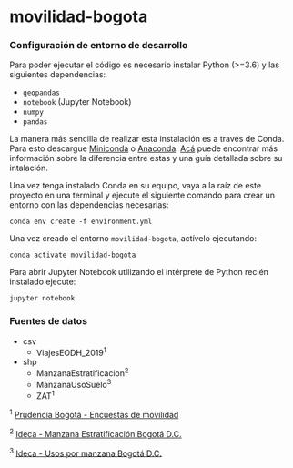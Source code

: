 # movilidad-bogota


### Configuración de entorno de desarrollo
Para poder ejecutar el código es necesario instalar Python (>=3.6) y las siguientes dependencias:
* `geopandas`
* `notebook` (Jupyter Notebook)
* `numpy`
* `pandas`

La manera más sencilla de realizar esta instalación es a través de Conda. Para esto descargue [Miniconda][1] o [Anaconda][2]. [Acá][3] puede encontrar más información sobre la diferencia entre estas y una guía detallada sobre su intalación.

Una vez tenga instalado Conda en su equipo, vaya a la raíz de este proyecto en una terminal y ejecute el siguiente comando para crear un entorno con las dependencias necesarias:

```
conda env create -f environment.yml
```

Una vez creado el entorno `movilidad-bogota`, actívelo ejecutando:

```
conda activate movilidad-bogota
```

Para abrir Jupyter Notebook utilizando el intérprete de Python recién instalado ejecute:

```
jupyter notebook
```


### Fuentes de datos
* csv
    - ViajesEODH_2019<sup>1</sup>
* shp
    - ManzanaEstratificacion<sup>2</sup>
    - ManzanaUsoSuelo<sup>3</sup>
    - ZAT<sup>1</sup>


<sup>1</sup> [Prudencia Bogotá - Encuestas de movilidad][4]

<sup>2</sup> [Ideca - Manzana Estratificación Bogotá D.C.][5]

<sup>3</sup> [Ideca - Usos por manzana Bogotá D.C.][6]




[1]: https://docs.conda.io/en/latest/miniconda.html
[2]: https://www.anaconda.com/products/individual
[3]: https://docs.conda.io/projects/conda/en/latest/user-guide/install/download.html
[4]: https://www.simur.gov.co/portal-simur/datos-del-sector/encuestas-de-movilidad/
[5]: https://www.ideca.gov.co/recursos/mapas/manzana-estratificacion-bogota-dc
[6]: https://www.ideca.gov.co/recursos/mapas/usos-por-manzana-bogota-dc
